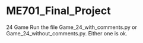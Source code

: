 # ME701_Final_Project
24 Game
Run the file Game_24_with_comments.py or Game_24_without_comments.py. Either one is ok.
